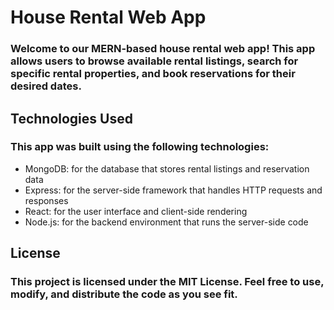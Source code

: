 # House Rental Web App
### Welcome to our MERN-based house rental web app! This app allows users to browse available rental listings, search for specific rental properties, and book reservations for their desired dates.

## Technologies Used
### This app was built using the following technologies:

- MongoDB: for the database that stores rental listings and reservation data
- Express: for the server-side framework that handles HTTP requests and responses
- React: for the user interface and client-side rendering
- Node.js: for the backend environment that runs the server-side code

## License
### This project is licensed under the MIT License. Feel free to use, modify, and distribute the code as you see fit.
